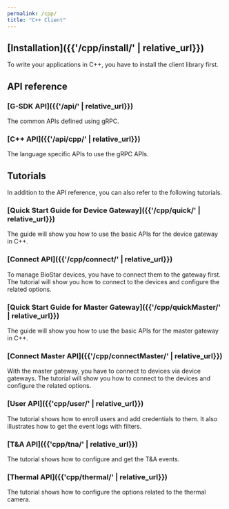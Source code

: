 ```yaml
---
permalink: /cpp/
title: "C++ Client"
---
```


## [Installation]({{'/cpp/install/' | relative_url}})

To write your applications in C++, you have to install the client library first. 

## API reference

### [G-SDK API]({{'/api/' | relative_url}})

The common APIs defined using gRPC.

### [C++ API]({{'/api/cpp/' | relative_url}})

The language specific APIs to use the gRPC APIs.

## Tutorials

In addition to the API reference, you can also refer to the following tutorials.

### [Quick Start Guide for Device Gateway]({{'/cpp/quick/' | relative_url}})

The guide will show you how to use the basic APIs for the device gateway in C++.

### [Connect API]({{'/cpp/connect/' | relative_url}})

To manage BioStar devices, you have to connect them to the gateway first. The tutorial will show you how to connect to the devices and configure the related options. 

### [Quick Start Guide for Master Gateway]({{'/cpp/quickMaster/' | relative_url}})

The guide will show you how to use the basic APIs for the master gateway in C++. 

### [Connect Master API]({{'/cpp/connectMaster/' | relative_url}})

With the master gateway, you have to connect to devices via device gateways. The tutorial will show you how to connect to the devices and configure the related options.

### [User API]({{'cpp/user/' | relative_url}})

The tutorial shows how to enroll users and add credentials to them. It also illustrates how to get the event logs with filters. 

### [T&A API]({{'cpp/tna/' | relative_url}})

The tutorial shows how to configure and get the T&A events. 

### [Thermal API]({{'cpp/thermal/' | relative_url}})

The tutorial shows how to configure the options related to the thermal camera.


